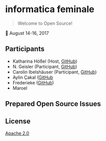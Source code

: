 # informatica feminale

> Welcome to Open Source!

📅 August 14-16, 2017

## Participants
- Katharina Hößel (Host, [GitHub](https://github.com/katsel))
- N. Geisler (Participant, [GitHub](https://github.com/geislern/))
- Carolin Ibelshäuser (Participant, [GitHub](https://github.com/Caro-Lin))
- Aylin Çakal ([GitHub](https://github.com/aylincakal)
- Frederieke ([GitHub](https://github.com/frefell))
- Maroel 

## Prepared Open Source Issues

## License

[Apache 2.0](http://www.apache.org/licenses/LICENSE-2.0)
